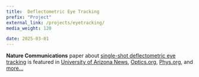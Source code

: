 ```yaml
---
title:  Deflectometric Eye Tracking
prefix: "Project"
external_link: /projects/eyetracking/
media_weight: 120

date: 2025-03-01
---
```

**Nature Communications** paper about [single-shot deflectometric eye tracking](https://www.nature.com/articles/s41467-025-56801-1) is featured in [University of Arizona News](https://news.arizona.edu/news/new-3d-technology-paves-way-next-generation-eye-tracking), [Optics.org](https://optics.org/news/16/4/5), [Phys.org](https://phys.org/news/2025-03-superhuman-vision-powerful-3d-imaging.html), and [more...](/projects/eyetracking/)